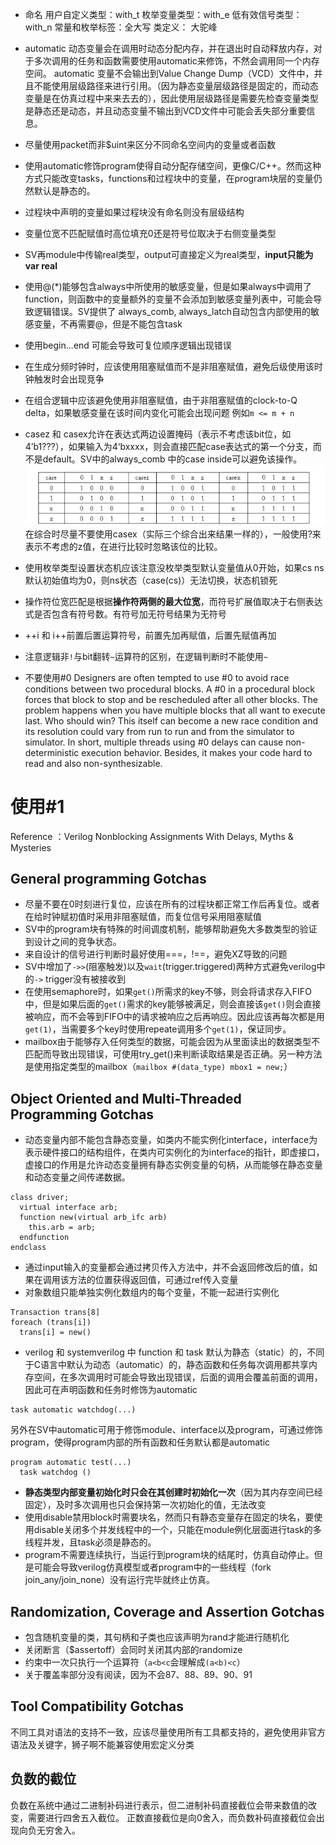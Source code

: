 * 命名
用户自定义类型：with_t
枚举变量类型：with_e
低有效信号类型： with_n
常量和枚举标签：全大写
类定义： 大驼峰

* automatic
动态变量会在调用时动态分配内存，并在退出时自动释放内存，对于多次调用的任务和函数需要使用automatic来修饰，不然会调用同一个内存空间。
automatic 变量不会输出到Value Change Dump（VCD）文件中，并且不能使用层级路径来进行引用。（因为静态变量层级路径是固定的，而动态变量是在仿真过程中来来去去的），因此使用层级路径是需要先检查变量类型是静态还是动态，并且动态变量不输出到VCD文件中可能会丢失部分重要信息。
* 尽量使用packet而非$uint来区分不同命名空间内的变量或者函数
* 使用automatic修饰program使得自动分配存储空间，更像C/C++。然而这种方式只能改变tasks，functions和过程块中的变量，在program块层的变量仍然默认是静态的。
* 过程块中声明的变量如果过程块没有命名则没有层级结构
* 变量位宽不匹配赋值时高位填充0还是符号位取决于右侧变量类型
* SV再module中传输real类型，output可直接定义为real类型，**input只能为var real**
* 使用@(*)能够包含always中所使用的敏感变量，但是如果always中调用了function，则函数中的变量额外的变量不会添加到敏感变量列表中，可能会导致逻辑错误。SV提供了 always_comb, always_latch自动包含内部使用的敏感变量，不再需要@，但是不能包含task
* 使用begin...end 可能会导致可复位顺序逻辑出现错误
* 在生成分频时钟时，应该使用阻塞赋值而不是非阻塞赋值，避免后级使用该时钟触发时会出现竞争
* 在组合逻辑中应该避免使用非阻塞赋值，由于非阻塞赋值的clock-to-Q delta，如果敏感变量在该时间内变化可能会出现问题 例如`m <= m + n`
* casez 和 casex允许在表达式两边设置掩码（表示不考虑该bit位，如4’b1???），如果输入为4‘bxxxx，则会直接匹配case表达式的第一个分支，而不是default。SV中的always_comb 中的case inside可以避免该操作。
![](Gotcha.assets\23495115-4fb09444d948de23.png)
在综合时尽量不要使用casex（实际三个综合出来结果一样的），一般使用?来表示不考虑的z值，在进行比较时忽略该位的比较。
* 使用枚举类型设置状态机应该注意没枚举类型默认变量值从0开始，如果cs ns默认初始值均为0，则ns状态（case(cs)）无法切换，状态机锁死
* 操作符位宽匹配是根据**操作符两侧的最大位宽**，而符号扩展值取决于右侧表达式是否包含有符号数。有符号加无符号结果为无符号
* ++i 和 i++前置后置运算符号，前置先加再赋值，后置先赋值再加
* 注意逻辑非`!`与bit翻转`~`运算符的区别，在逻辑判断时不能使用`~`
* 不要使用#0
Designers are often tempted to use #0 to avoid race conditions between two procedural blocks. A #0 in a procedural block forces that block to stop and be rescheduled after all other blocks. The problem happens when you have multiple blocks that all want to execute last. Who should win?
This itself can become a new race condition and its resolution could vary from run to run and from the simulator to simulator. In short, multiple threads using #0 delays can cause non-deterministic execution behavior.
Besides, it makes your code hard to read and also non-synthesizable.
# 使用#1
Reference ：Verilog Nonblocking Assignments With Delays, Myths & Mysteries
## General programming Gotchas
* 尽量不要在0时刻进行复位，应该在所有的过程块都正常工作后再复位。或者在给时钟赋初值时采用非阻塞赋值，而复位信号采用阻塞赋值
* SV中的program块有特殊的时间调度机制，能够帮助避免大多数类型的验证到设计之间的竞争状态。
* 来自设计的信号进行判断时最好使用===，!==，避免XZ导致的问题
* SV中增加了`->>`(阻塞触发)以及`wait`(trigger.triggered)两种方式避免verilog中的`->` trigger没有被接收到
* 在使用semaphore时，如果`get()`所需求的key不够，则会将请求存入FIFO中，但是如果后面的`get()`需求的key能够被满足，则会直接该`get()`则会直接被响应，而不会等到FIFO中的请求被响应之后再响应。因此应该再每次都是用`get(1)`，当需要多个key时使用repeate调用多个`get(1)`，保证同步。
* mailbox由于能够存入任何类型的数据，可能会因为从里面读出的数据类型不匹配而导致出现错误，可使用try_get()来判断读取结果是否正确。另一种方法是使用指定类型的mailbox（`mailbox #(data_type) mbox1 = new;`）
## Object Oriented and Multi-Threaded Programming Gotchas
* 动态变量内部不能包含静态变量，如类内不能实例化interface，interface为表示硬件接口的结构组件，在类内可实例化的为interface的指针，即虚接口，虚接口的作用是允许动态变量拥有静态实例变量的句柄，从而能够在静态变量和动态变量之间传递数据。
```
class driver;
  virtual interface arb;
  function new(virtual arb_ifc arb)
    this.arb = arb;
  endfunction
endclass
```
* 通过input输入的变量都会通过拷贝传入方法中，并不会返回修改后的值，如果在调用该方法的位置获得返回值，可通过ref传入变量
* 对象数组只能单独实例化数组内的每个变量，不能一起进行实例化
```
Transaction trans[8]
foreach (trans[i])
  trans[i] = new()
```
* verilog 和 systemverilog 中 function 和 task 默认为静态（static）的，不同于C语言中默认为动态（automatic）的，静态函数和任务每次调用都共享内存空间，在多次调用时可能会导致出现错误，后面的调用会覆盖前面的调用，因此可在声明函数和任务时修饰为automatic
```
task automatic watchdog(...)
```
另外在SV中automatic可用于修饰module、interface以及program，可通过修饰program，使得program内部的所有函数和任务默认都是automatic
```
program automatic test(...)
  task watchdog ()
```
* **静态类型内部变量初始化时只会在其创建时初始化一次**（因为其内存空间已经固定），及时多次调用也只会保持第一次初始化的值，无法改变
* 使用disable禁用block时需要块名，然而只有静态变量存在固定的块名，要使用disable关闭多个并发线程中的一个，只能在module例化层面进行task的多线程并发，且task必须是静态的。
* program不需要连续执行，当运行到program块的结尾时，仿真自动停止。但是可能会导致verilog仿真模型或者program中的一些线程（fork join_any/join_none）没有运行完毕就终止仿真。
## Randomization, Coverage and Assertion Gotchas
* 包含随机变量的类，其句柄和子类也应该声明为rand才能进行随机化
* 关闭断言（$assertoff）会同时关闭其内部的randomize
* 约束中一次只执行一个运算符（`a<b<c`会理解成`(a<b)<c`）
* 关于覆盖率部分没有阅读，因为不会87、88、89、90、91
## Tool Compatibility Gotchas
不同工具对语法的支持不一致，应该尽量使用所有工具都支持的，避免使用非官方语法及关键字，狮子啊不能兼容使用宏定义分类

## 负数的截位
负数在系统中通过二进制补码进行表示，但二进制补码直接截位会带来数值的改变，需要进行四舍五入截位。
正数直接截位是向0舍入，而负数补码直接截位会出现向负无穷舍入。

